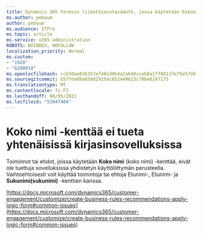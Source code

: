 ```yaml
---
title: Dynamics 365 Formsin liiketoimintasääntö, jossa käytetään Kokonimi-kenttää ei ole ampumista
ms.author: pebaum
author: pebaum
ms.audience: ITPro
ms.topic: article
ms.service: o365-administration
ROBOTS: NOINDEX, NOFOLLOW
localization_priority: Normal
ms.custom:
- "1928"
- "6200018"
ms.openlocfilehash: ccb50ae836357ef48cd0b4a2a640cceb0a1ff88137e79a57d4fcd9027994ce45
ms.sourcegitcommit: b5f7da89a650d2915dc652449623c78be6247175
ms.translationtype: MT
ms.contentlocale: fi-FI
ms.lasthandoff: 08/05/2021
ms.locfileid: "53947404"
---
```

# <a name="full-name-field-not-supported-with-unified-inteface-apps"></a>Koko nimi -kenttää ei tueta yhtenäisissä kirjasinsovelluksissa

Toiminnot tai ehdot, joissa käytetään **Koko nimi** (koko nimi) -kenttää, eivät ole tuettuja sovelluksissa yhdistetyn käyttöliittymän perusteella. Vaihtoehtoisesti voit käyttää toimintoja tai  ehtoja Etunimi-, Etunimi- ja **Sukunimi(sukunimi)** -kenttien kanssa.

[https://docs.microsoft.com/dynamics365/customer-engagement/customize/create-business-rules-recommendations-apply-logic-form#common-issues](https://docs.microsoft.com/dynamics365/customer-engagement/customize/create-business-rules-recommendations-apply-logic-form#common-issues)
